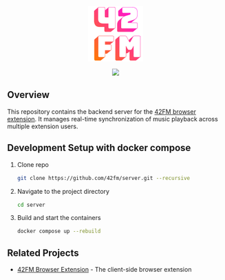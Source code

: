 <p align="center" >
    <img src="logo.png">
</p>

<p align="center" >
    <a href="https://github.com/42fm/server/actions">
        <img src="https://github.com/42fm/server/workflows/CI/badge.svg">
    </a>
</p>

## Overview

This repository contains the backend server for the [42FM browser extension](https://github.com/42fm/42fm). It manages real-time synchronization of music playback across multiple extension users.

## Development Setup with docker compose

1. Clone repo

   ```sh
   git clone https://github.com/42fm/server.git --recursive
   ```

1. Navigate to the project directory

   ```sh
   cd server
   ```

1. Build and start the containers

   ```sh
   docker compose up --rebuild
   ```

## Related Projects

- [42FM Browser Extension](https://github.com/42fm/42fm) - The client-side browser extension
